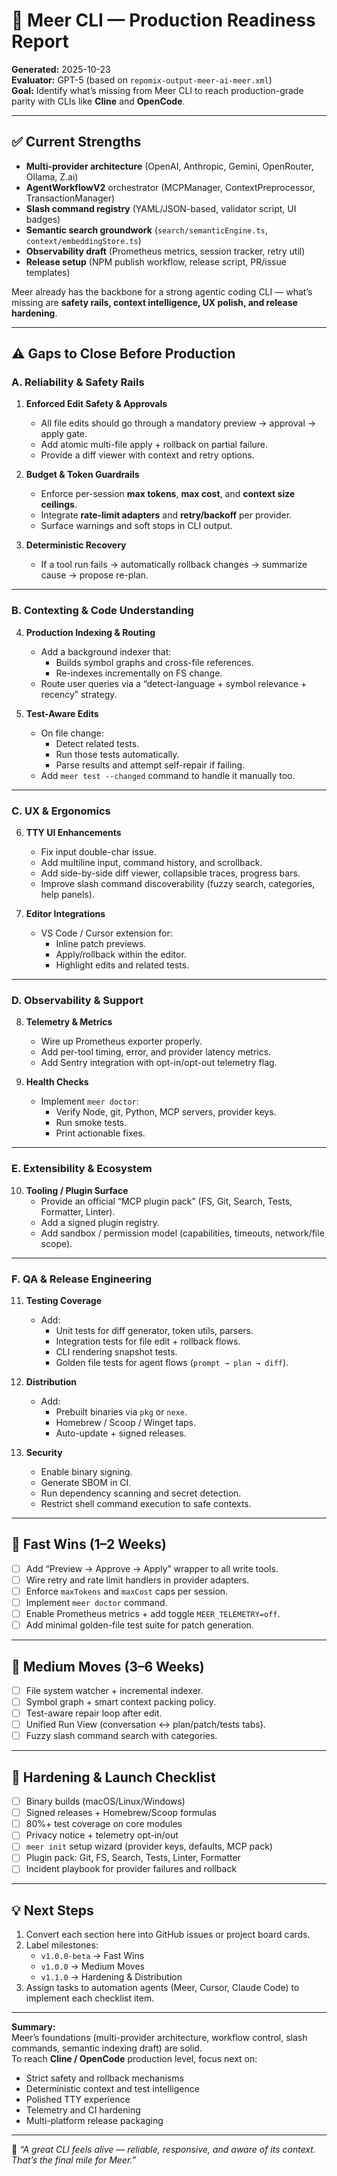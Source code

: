 # 🧭 Meer CLI — Production Readiness Report

**Generated:** 2025-10-23  
**Evaluator:** GPT-5 (based on `repomix-output-meer-ai-meer.xml`)  
**Goal:** Identify what’s missing from Meer CLI to reach production-grade parity with CLIs like **Cline** and **OpenCode**.

---

## ✅ Current Strengths

- **Multi-provider architecture** (OpenAI, Anthropic, Gemini, OpenRouter, Ollama, Z.ai)  
- **AgentWorkflowV2** orchestrator (MCPManager, ContextPreprocessor, TransactionManager)  
- **Slash command registry** (YAML/JSON-based, validator script, UI badges)  
- **Semantic search groundwork** (`search/semanticEngine.ts`, `context/embeddingStore.ts`)  
- **Observability draft** (Prometheus metrics, session tracker, retry util)  
- **Release setup** (NPM publish workflow, release script, PR/issue templates)

Meer already has the backbone for a strong agentic coding CLI — what’s missing are **safety rails, context intelligence, UX polish, and release hardening**.

---

## ⚠️ Gaps to Close Before Production

### A. Reliability & Safety Rails

1. **Enforced Edit Safety & Approvals**
   - All file edits should go through a mandatory preview → approval → apply gate.
   - Add atomic multi-file apply + rollback on partial failure.
   - Provide a diff viewer with context and retry options.

2. **Budget & Token Guardrails**
   - Enforce per-session **max tokens**, **max cost**, and **context size ceilings**.
   - Integrate **rate-limit adapters** and **retry/backoff** per provider.
   - Surface warnings and soft stops in CLI output.

3. **Deterministic Recovery**
   - If a tool run fails → automatically rollback changes → summarize cause → propose re-plan.

---

### B. Contexting & Code Understanding

4. **Production Indexing & Routing**
   - Add a background indexer that:
     - Builds symbol graphs and cross-file references.
     - Re-indexes incrementally on FS change.
   - Route user queries via a “detect-language + symbol relevance + recency” strategy.

5. **Test-Aware Edits**
   - On file change:
     - Detect related tests.
     - Run those tests automatically.
     - Parse results and attempt self-repair if failing.
   - Add `meer test --changed` command to handle it manually too.

---

### C. UX & Ergonomics

6. **TTY UI Enhancements**
   - Fix input double-char issue.
   - Add multiline input, command history, and scrollback.
   - Add side-by-side diff viewer, collapsible traces, progress bars.
   - Improve slash command discoverability (fuzzy search, categories, help panels).

7. **Editor Integrations**
   - VS Code / Cursor extension for:
     - Inline patch previews.
     - Apply/rollback within the editor.
     - Highlight edits and related tests.

---

### D. Observability & Support

8. **Telemetry & Metrics**
   - Wire up Prometheus exporter properly.
   - Add per-tool timing, error, and provider latency metrics.
   - Add Sentry integration with opt-in/opt-out telemetry flag.

9. **Health Checks**
   - Implement `meer doctor`:
     - Verify Node, git, Python, MCP servers, provider keys.
     - Run smoke tests.
     - Print actionable fixes.

---

### E. Extensibility & Ecosystem

10. **Tooling / Plugin Surface**
    - Provide an official “MCP plugin pack” (FS, Git, Search, Tests, Formatter, Linter).
    - Add a signed plugin registry.
    - Add sandbox / permission model (capabilities, timeouts, network/file scope).

---

### F. QA & Release Engineering

11. **Testing Coverage**
    - Add:
      - Unit tests for diff generator, token utils, parsers.
      - Integration tests for file edit + rollback flows.
      - CLI rendering snapshot tests.
      - Golden file tests for agent flows (`prompt → plan → diff`).

12. **Distribution**
    - Add:
      - Prebuilt binaries via `pkg` or `nexe`.
      - Homebrew / Scoop / Winget taps.
      - Auto-update + signed releases.

13. **Security**
    - Enable binary signing.
    - Generate SBOM in CI.
    - Run dependency scanning and secret detection.
    - Restrict shell command execution to safe contexts.

---

## 🧩 Fast Wins (1–2 Weeks)

- [ ] Add “Preview → Approve → Apply” wrapper to all write tools.
- [ ] Wire retry and rate limit handlers in provider adapters.
- [ ] Enforce `maxTokens` and `maxCost` caps per session.
- [ ] Implement `meer doctor` command.
- [ ] Enable Prometheus metrics + add toggle `MEER_TELEMETRY=off`.
- [ ] Add minimal golden-file test suite for patch generation.

---

## 🚀 Medium Moves (3–6 Weeks)

- [ ] File system watcher + incremental indexer.
- [ ] Symbol graph + smart context packing policy.
- [ ] Test-aware repair loop after edit.
- [ ] Unified Run View (conversation ↔ plan/patch/tests tabs).
- [ ] Fuzzy slash command search with categories.

---

## 🧱 Hardening & Launch Checklist

- [ ] Binary builds (macOS/Linux/Windows)
- [ ] Signed releases + Homebrew/Scoop formulas
- [ ] 80%+ test coverage on core modules
- [ ] Privacy notice + telemetry opt-in/out
- [ ] `meer init` setup wizard (provider keys, defaults, MCP pack)
- [ ] Plugin pack: Git, FS, Search, Tests, Linter, Formatter
- [ ] Incident playbook for provider failures and rollback

---

## 💡 Next Steps

1. Convert each section here into GitHub issues or project board cards.
2. Label milestones:
   - `v1.0.0-beta` → Fast Wins
   - `v1.0.0` → Medium Moves
   - `v1.1.0` → Hardening & Distribution
3. Assign tasks to automation agents (Meer, Cursor, Claude Code) to implement each checklist item.

---

**Summary:**  
Meer’s foundations (multi-provider architecture, workflow control, slash commands, semantic indexing draft) are solid.  
To reach **Cline / OpenCode** production level, focus next on:
- Strict safety and rollback mechanisms  
- Deterministic context and test intelligence  
- Polished TTY experience  
- Telemetry and CI hardening  
- Multi-platform release packaging  

---

🧠 *“A great CLI feels alive — reliable, responsive, and aware of its context. That’s the final mile for Meer.”*

